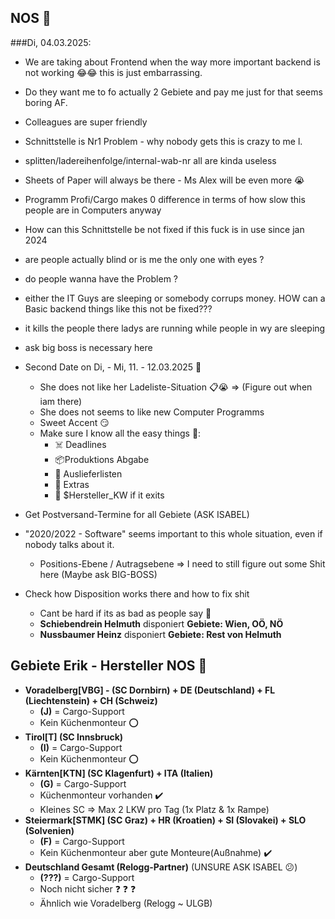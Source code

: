 ## NOS 💚


###Di, 04.03.2025:

- We are taking about Frontend when the way more important backend is not working 😂😂 this is just embarrassing.
- Do they want me to fo actually 2 Gebiete and pay me just for that seems boring AF.
- Colleagues are super friendly
- Schnittstelle is Nr1 Problem - why nobody gets this is crazy to me l.
- splitten/ladereihenfolge/internal-wab-nr all are kinda useless
- Sheets of Paper will always be there - Ms Alex will be even more 😭 
- Programm Profi/Cargo makes 0 difference in terms of how slow this people are in Computers anyway
- How can this Schnittstelle be not fixed if this fuck is in use since jan 2024
- are people actually blind or is me the only one with eyes ? 
- do people wanna have the Problem ? 
- either the IT Guys are sleeping or somebody corrups money. HOW can a Basic backend things like this not be fixed???
- it kills the people there ladys are running while people in wy are sleeping
- ask big boss is necessary here


- Second Date on Di, - Mi, 11. - 12.03.2025 🌹
    - She does not like her Ladeliste-Situation 📋😭 => (Figure out when iam there)
    - She does not seems to like new Computer Programms
    - Sweet Accent 😏
    - Make sure I know all the easy things 👻:
        - ☠️ Deadlines 
        - 📦Produktions Abgabe
        - 📑 Auslieferlisten
        - 📛 Extras
        - 📅 $Hersteller_KW if it exits
- Get Postversand-Termine for all Gebiete (ASK ISABEL)

- "2020/2022 - Software" seems important to this whole situation, even if nobody talks about it.
    - Positions-Ebene / Autragsebene => I need to still figure out some Shit here (Maybe ask BIG-BOSS)

- Check how Disposition works there and how to fix shit
    - Cant be hard if its as bad as people say 🙉
    - **Schiebendrein Helmuth** disponiert **Gebiete: Wien, OÖ, NÖ**
    - **Nussbaumer Heinz** disponiert **Gebiete: Rest von Helmuth**
 
## Gebiete Erik - Hersteller NOS 💚
- **Voradelberg[VBG] - (SC Dornbirn) + DE (Deutschland) + FL (Liechtenstein) + CH (Schweiz)**
    - **(J)** = Cargo-Support
    - Kein Küchenmonteur ⭕
- **Tirol[T] (SC Innsbruck)**
    - **(I)** = Cargo-Support
    - Kein Küchenmonteur ⭕
- **Kärnten[KTN] (SC Klagenfurt) + ITA (Italien)**
    - **(G)** = Cargo-Support
    - Küchenmonteur vorhanden ✔️
    - Kleines SC => Max 2 LKW pro Tag (1x Platz & 1x Rampe)
- **Steiermark[STMK] (SC Graz) + HR (Kroatien) + SI (Slovakei) + SLO (Solvenien)**
    - **(F)** = Cargo-Support
    - Kein Küchenmonteur aber gute Monteure(Außnahme) ✔️   
- **Deutschland Gesamt (Relogg-Partner)** (UNSURE ASK ISABEL 😕)
    - **(???)** = Cargo-Support
    - Noch nicht sicher ❓ ❓ ❓
    - Ähnlich wie Voradelberg (Relogg ~ ULGB)
